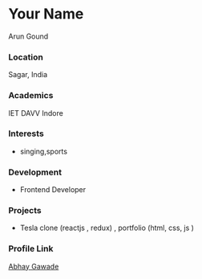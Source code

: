 # Your Name
Arun Gound

### Location

Sagar, India 

### Academics

IET DAVV Indore

### Interests

- singing,sports

### Development

- Frontend Developer

### Projects

- Tesla clone (reactjs , redux) , portfolio (html, css, js )

### Profile Link

[Abhay Gawade](https://github.com/kakkarot0)